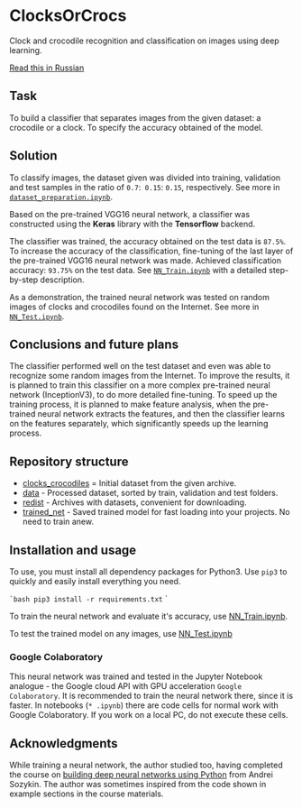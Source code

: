 # ClocksOrCrocs
Clock and crocodile recognition and classification on images using deep learning.

[Read this in Russian][russian]

## Task

To build a classifier that separates images from the given dataset: a crocodile or a clock. To specify the accuracy obtained of the model.

## Solution

To classify images, the dataset given was divided into training, validation and test samples in the ratio of `0.7`:` 0.15`: `0.15`, respectively. See more in [`dataset_preparation.ipynb`][dataset_preparation].

Based on the pre-trained VGG16 neural network, a classifier was constructed using the **Keras** library with the **Tensorflow** backend.

The classifier was trained, the accuracy obtained on the test data is `87.5%`. To increase the accuracy of the classification, fine-tuning of the last layer of the pre-trained VGG16 neural network was made. Achieved classification accuracy: `93.75%` on the test data. See [`NN_Train.ipynb`][train] with a detailed step-by-step description.

As a demonstration, the trained neural network was tested on random images of clocks and crocodiles found on the Internet. See more in [`NN_Test.ipynb`][test].

## Conclusions and future plans

The classifier performed well on the test dataset and even was able to recognize some random images from the Internet. To improve the results, it is planned to train this classifier on a more complex pre-trained neural network (InceptionV3), to do more detailed fine-tuning. To speed up the training process, it is planned to make feature analysis, when the pre-trained neural network extracts the features, and then the classifier learns on the features separately, which significantly speeds up the learning process.

## Repository structure
- [clocks_crocodiles][c_c] = Initial dataset from the given archive.
- [data][data] - Processed dataset, sorted by train, validation and test folders.
- [redist][redist] - Archives with datasets, convenient for downloading.
- [trained_net][t_net] - Saved trained model for fast loading into your projects. No need to train anew.

## Installation and usage
To use, you must install all dependency packages for Python3. Use `pip3` to quickly and easily install everything you need.

`` `bash
pip3 install -r requirements.txt
`` `

To train the neural network and evaluate it's accuracy, use [NN_Train.ipynb][train].

To test the trained model on any images, use [NN_Test.ipynb][test]

### Google Colaboratory
This neural network was trained and tested in the Jupyter Notebook analogue - the Google cloud API with GPU acceleration `Google Colaboratory`. It is recommended to train the neural network there, since it is faster. In notebooks (`* .ipynb`) there are code cells for normal work with Google Colaboratory. If you work on a local PC, do not execute these cells.

## Acknowledgments
While training a neural network, the author studied too, having completed the course on [building deep neural networks using Python](https://www.asozykin.ru/courses/nnpython) from Andrei Sozykin. The author was sometimes inspired from the code shown in  example sections in the course materials.

<!-- Links -->
[repo]: https://github.com/yozh2/ClocksOrCrocs
[russian]: https://github.com/Yozh2/ClocksOrCrocs/blob/master/README.ru-RU.md
[dataset_preparation]: https://github.com/Yozh2/ClocksOrCrocs/blob/master/dataset_preparation.ipynb
[train]: https://github.com/Yozh2/ClocksOrCrocs/blob/master/NN_Train.ipynb
[test]: https://github.com/Yozh2/ClocksOrCrocs/blob/master/NN_Test.ipynb
[c_c]: https://github.com/Yozh2/ClocksOrCrocs/tree/master/clocks_crocodiles
[data]: https://github.com/Yozh2/ClocksOrCrocs/tree/master/data
[redist]: https://github.com/Yozh2/ClocksOrCrocs/tree/master/redist
[t_net]: https://github.com/Yozh2/ClocksOrCrocs/tree/master/trained_net
